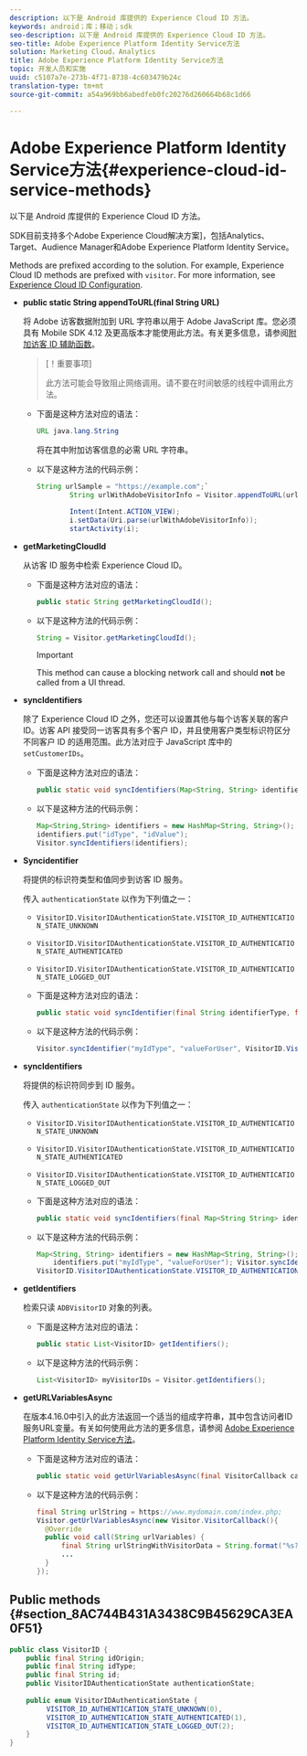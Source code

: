 ```yaml
---
description: 以下是 Android 库提供的 Experience Cloud ID 方法。
keywords: android；库；移动；sdk
seo-description: 以下是 Android 库提供的 Experience Cloud ID 方法。
seo-title: Adobe Experience Platform Identity Service方法
solution: Marketing Cloud，Analytics
title: Adobe Experience Platform Identity Service方法
topic: 开发人员和实施
uuid: c5107a7e-273b-4f71-8738-4c603479b24c
translation-type: tm+mt
source-git-commit: a54a969bb6abedfeb0fc20276d260664b68c1d66

---
```



# Adobe Experience Platform Identity Service方法{#experience-cloud-id-service-methods}

以下是 Android 库提供的 Experience Cloud ID 方法。

SDK目前支持多个Adobe Experience Cloud解决方案]，包括Analytics、Target、Audience Manager和Adobe Experience Platform Identity Service。

Methods are prefixed according to the solution. For example, Experience Cloud ID methods are prefixed with `visitor`. For more information, see [Experience Cloud ID Configuration](/help/android/c-marketing-cloud/mcvid.md).

* **public static String appendToURL(final String URL)**

   将 Adobe 访客数据附加到 URL 字符串以用于 Adobe JavaScript 库。您必须具有 Mobile SDK 4.12 及更高版本才能使用此方法。有关更多信息，请参阅[附加访客 ID 辅助函数](https://marketing.adobe.com/resources/help/en_US/mcvid/mcvid-appendvisitorid.html)。

   >[！重要事项]
   >
   >此方法可能会导致阻止网络调用。请不要在时间敏感的线程中调用此方法。

   * 下面是这种方法对应的语法：

      ```java
      URL java.lang.String  
      ```

      将在其中附加访客信息的必需 URL 字符串。

   * 以下是这种方法的代码示例：

      ```java
      String urlSample = "https://example.com";`
              String urlWithAdobeVisitorInfo = Visitor.appendToURL(urlSample);
      
              Intent(Intent.ACTION_VIEW);
              i.setData(Uri.parse(urlWithAdobeVisitorInfo));
              startActivity(i);
      ```

* **getMarketingCloudId**

   从访客 ID 服务中检索 Experience Cloud ID。

   * 下面是这种方法对应的语法：

      ```java
      public static String getMarketingCloudId(); 
      ```

   * 以下是这种方法的代码示例：

      ```java
      String = Visitor.getMarketingCloudId();
      ```

      >[!IMPORTANT]
      >
      >This method can cause a blocking network call and should **not** be called from a UI thread.

* **syncIdentifiers**

   除了 Experience Cloud ID 之外，您还可以设置其他与每个访客关联的客户 ID。访客 API 接受同一访客具有多个客户 ID，并且使用客户类型标识符区分不同客户 ID 的适用范围。此方法对应于 JavaScript 库中的 `setCustomerIDs`。

   * 下面是这种方法对应的语法：

      ```java
      public static void syncIdentifiers(Map<String, String> identifiers); 
      ```

   * 以下是这种方法的代码示例：

      ```java
      Map<String,String> identifiers = new HashMap<String, String>();
      identifiers.put("idType", "idValue");
      Visitor.syncIdentifiers(identifiers);
      ```

* **Syncidentifier**

   将提供的标识符类型和值同步到访客 ID 服务。

   传入 `authenticationState` 以作为下列值之一：

   * `VisitorID.VisitorIDAuthenticationState.VISITOR_ID_AUTHENTICATION_STATE_UNKNOWN`
   * `VisitorID.VisitorIDAuthenticationState.VISITOR_ID_AUTHENTICATION_STATE_AUTHENTICATED`
   * `VisitorID.VisitorIDAuthenticationState.VISITOR_ID_AUTHENTICATION_STATE_LOGGED_OUT`

   * 下面是这种方法对应的语法：

      ```java
      public static void syncIdentifier(final String identifierType, final String identifier, final VisitorID.VisitorIDAuthenticationState authenticationState);
      ```

   * 以下是这种方法的代码示例：

      ```java
      Visitor.syncIdentifier("myIdType", "valueForUser", VisitorID.VisitorIDAuthenticationState.VISITOR_ID_AUTHENTICATION_STATE_LOGGED_OUT);
      ```

* **syncIdentifiers**

   将提供的标识符同步到 ID 服务。

   传入 `authenticationState` 以作为下列值之一：
   * `VisitorID.VisitorIDAuthenticationState.VISITOR_ID_AUTHENTICATION_STATE_UNKNOWN`
   * `VisitorID.VisitorIDAuthenticationState.VISITOR_ID_AUTHENTICATION_STATE_AUTHENTICATED`
   * `VisitorID.VisitorIDAuthenticationState.VISITOR_ID_AUTHENTICATION_STATE_LOGGED_OUT`

   * 下面是这种方法对应的语法：

      ```java
      public static void syncIdentifiers(final Map<String String> identifiers, final VisitorID.VisitorIDAuthenticationState authenticationState);
      ```

   * 以下是这种方法的代码示例：

      ```java
      Map<String, String> identifiers = new HashMap<String, String>();
          identifiers.put("myIdType", "valueForUser"); Visitor.syncIdentifiers(identifiers,
      VisitorID.VisitorIDAuthenticationState.VISITOR_ID_AUTHENTICATION_STATE_AUTHENTICATED); 
      ```

* **getIdentifiers**

   检索只读 `ADBVisitorID` 对象的列表。

   * 下面是这种方法对应的语法：

      ```java
      public static List<VisitorID> getIdentifiers(); 
      ```

   * 以下是这种方法的代码示例：

      ```java
      List<VisitorID> myVisitorIDs = Visitor.getIdentifiers(); 
      ```

* **getURLVariablesAsync**

   在版本4.16.0中引入的此方法返回一个适当的组成字符串，其中包含访问者ID服务URL变量。有关如何使用此方法的更多信息，请参阅 [Adobe Experience Platform Identity Service方法](/help/android/reference/hybrid-app.md)。

   * 下面是这种方法对应的语法：

      ```java
      public static void getUrlVariablesAsync(final VisitorCallback callback);
      ```

   * 以下是这种方法的代码示例：

      ```java
      final String urlString = https://www.mydomain.com/index.php; 
      Visitor.getUrlVariablesAsync(new Visitor.VisitorCallback(){ 
        @Override 
        public void call(String urlVariables) { 
            final String urlStringWithVisitorData = String.format("%s?%s", urlString, urlVariables); 
            ...
        } 
      });
      ```

## Public methods {#section_8AC744B431A3438C9B45629CA3EA0F51}

```java
public class VisitorID { 
    public final String idOrigin; 
    public final String idType; 
    public final String id; 
    public VisitorIDAuthenticationState authenticationState; 
 
    public enum VisitorIDAuthenticationState { 
         VISITOR_ID_AUTHENTICATION_STATE_UNKNOWN(0), 
         VISITOR_ID_AUTHENTICATION_STATE_AUTHENTICATED(1), 
         VISITOR_ID_AUTHENTICATION_STATE_LOGGED_OUT(2); 
    } 
}
```
